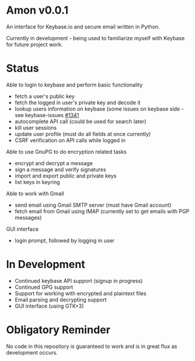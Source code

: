 # Amon v0.0.1

An interface for Keybase.io and secure email written in Python.

Currently in development - being used to familiarize myself with Keybase for future project work.

# Status
  
Able to login to keybase and perform basic functionality
  
* fetch a user's public key
* fetch the logged in user's private key and decode it
* lookup users information on keybase (some issues on keybase side - see keybase-issues [#1341](https://github.com/keybase/keybase-issues/issues/1341)
* autocomplete API call (could be used for search later)
* kill user sessions
* update user profile (must do all fields at once currently)
* CSRF verification on API calls while logged in
  
Able to use GnuPG to do encryption related tasks
  
* encrypt and decrypt a message
* sign a message and verify signatures
* import and export public and private keys
* list keys in keyring
    
Able to work with Gmail

* send email using Gmail SMTP server (must have Gmail account)
* fetch email from Gmail using IMAP (currently set to get emails with PGP messages)

GUI interface

* login prompt, followed by logging in user

# In Development

* Continued keybase API support (signup in progress)
* Continued GPG support
* Support for working with encrypted and plaintext files
* Email parsing and decrypting support
* GUI interface (using GTK+3)
  
# Obligatory Reminder

No code in this repository is guaranteed to work and is in great flux as development occurs.
    
